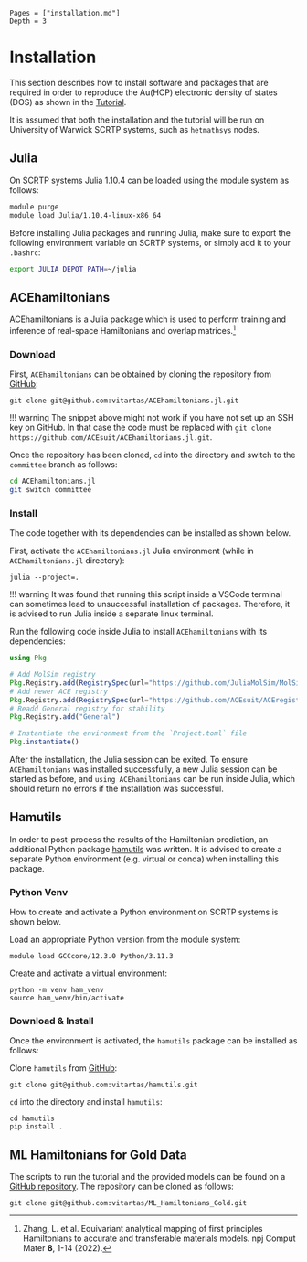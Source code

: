 ```@contents
Pages = ["installation.md"]
Depth = 3
```

# Installation

This section describes how to install software and packages that are required in order to reproduce the Au(HCP) electronic density of states (DOS) as shown in the [Tutorial](tutorial.md).

It is assumed that both the installation and the tutorial will be run on University of Warwick SCRTP systems, such as `hetmathsys` nodes.

## Julia

On SCRTP systems Julia 1.10.4 can be loaded using the module system as follows:

```bash
module purge
module load Julia/1.10.4-linux-x86_64
```

Before installing Julia packages and running Julia, make sure to export the following environment variable on SCRTP systems, or simply add it to your `.bashrc`:

```bash
export JULIA_DEPOT_PATH=~/julia
```

## ACEhamiltonians

ACEhamiltonians is a Julia package which is used to perform training and inference of real-space Hamiltonians and overlap matrices.[^1]

### Download

First, `ACEhamiltonians` can be obtained by cloning the repository from [GitHub](https://github.com/vitartas/ACEhamiltonians.jl/tree/committee):

```
git clone git@github.com:vitartas/ACEhamiltonians.jl.git
```

!!! warning
    The snippet above might not work if you have not set up an SSH key on GitHub. In that case the code must be replaced with `git clone https://github.com/ACEsuit/ACEhamiltonians.jl.git`.

Once the repository has been cloned, `cd` into the directory and switch to the `committee` branch as follows:

```bash
cd ACEhamiltonians.jl
git switch committee
```

### Install

The code together with its dependencies can be installed as shown below.

First, activate the `ACEhamiltonians.jl` Julia environment (while in `ACEhamiltonians.jl` directory):

```
julia --project=.
```

!!! warning
    It was found that running this script inside a VSCode terminal can sometimes lead to unsuccessful installation of packages. Therefore, it is advised to run Julia inside a separate linux terminal.

Run the following code inside Julia to install `ACEhamiltonians` with its dependencies:

```Julia
using Pkg

# Add MolSim registry
Pkg.Registry.add(RegistrySpec(url="https://github.com/JuliaMolSim/MolSim.git"))
# Add newer ACE registry
Pkg.Registry.add(RegistrySpec(url="https://github.com/ACEsuit/ACEregistry.git"))
# Readd General registry for stability
Pkg.Registry.add("General")

# Instantiate the environment from the `Project.toml` file
Pkg.instantiate()
```

After the installation, the Julia session can be exited. To ensure `ACEhamiltonians` was installed successfully, a new Julia session can be started as before, and `using ACEhamiltonians` can be run inside Julia, which should return no errors if the installation was successful.

## Hamutils

In order to post-process the results of the Hamiltonian prediction, an additional Python package [hamutils](https://github.com/vitartas/hamutils) was written. It is advised to create a separate Python environment (e.g. virtual or conda) when installing this package.

### Python Venv

How to create and activate a Python environment on SCRTP systems is shown below.

Load an appropriate Python version from the module system:

```shell
module load GCCcore/12.3.0 Python/3.11.3
```

Create and activate a virtual environment:

```shell
python -m venv ham_venv
source ham_venv/bin/activate
```

### Download & Install

Once the environment is activated, the `hamutils` package can be installed as follows:

Clone `hamutils` from [GitHub](https://github.com/vitartas/hamutils):

```
git clone git@github.com:vitartas/hamutils.git
```

`cd` into the directory and install `hamutils`:

```
cd hamutils
pip install .
```

## ML Hamiltonians for Gold Data

The scripts to run the tutorial and the provided models can be found on a [GitHub repository](https://github.com/vitartas/ML_Hamiltonians_Gold/tree/main). The repository can be cloned as follows:

```
git clone git@github.com:vitartas/ML_Hamiltonians_Gold.git
```

[^1]: Zhang, L. et al. Equivariant analytical mapping of first principles Hamiltonians to accurate and transferable materials models. npj Comput Mater **8**, 1-14 (2022).
